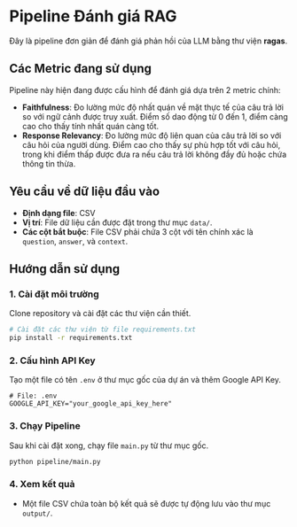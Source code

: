 # Pipeline Đánh giá RAG

Đây là pipeline đơn giản để đánh giá phản hồi của LLM bằng thư viện **ragas**.

## Các Metric đang sử dụng

Pipeline này hiện đang được cấu hình để đánh giá dựa trên 2 metric chính:

- **Faithfulness**: Đo lường mức độ nhất quán về mặt thực tế của câu trả lời so với ngữ cảnh được truy xuất. Điểm số dao động từ 0 đến 1, điểm càng cao cho thấy tính nhất quán càng tốt.
- **Response Relevancy**: Đo lường mức độ liên quan của câu trả lời so với câu hỏi của người dùng. Điểm cao cho thấy sự phù hợp tốt với câu hỏi, trong khi điểm thấp được đưa ra nếu câu trả lời không đầy đủ hoặc chứa thông tin thừa.

## Yêu cầu về dữ liệu đầu vào

- **Định dạng file**: CSV
- **Vị trí**: File dữ liệu cần được đặt trong thư mục `data/`.
- **Các cột bắt buộc**: File CSV phải chứa 3 cột với tên chính xác là `question`, `answer`, và `context`.

## Hướng dẫn sử dụng

### 1. Cài đặt môi trường

Clone repository và cài đặt các thư viện cần thiết.

```bash
# Cài đặt các thư viện từ file requirements.txt
pip install -r requirements.txt
```

### 2. Cấu hình API Key

Tạo một file có tên `.env` ở thư mục gốc của dự án và thêm Google API Key. 

```plaintext
# File: .env
GOOGLE_API_KEY="your_google_api_key_here"
```

### 3. Chạy Pipeline

Sau khi cài đặt xong, chạy file `main.py` từ thư mục gốc.

```bash
python pipeline/main.py
```

### 4. Xem kết quả

- Một file CSV chứa toàn bộ kết quả sẽ được tự động lưu vào thư mục `output/`.
